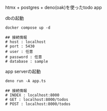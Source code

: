htmx + postgres + deno(oak)を使ったtodo app

dbの起動

```shell
docker compose up -d

## 接続情報
# host : localhost
# port : 5430
# user : 任意
# password : 任意
# database : sample
```

app serverの起動

```shell
deno run -A app.ts

## 接続情報
# INDEX : localhost:8000
# GET : localhost:8000/todos
# POST : localhost:8000/todos
```
